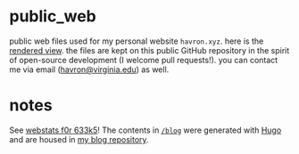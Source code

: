 # public_web
public web files used for my personal website `havron.xyz`. here is the <a href="https://havron.xyz" target="_blank">rendered view</a>. 
the files are kept on this public GitHub repository in the spirit of open-source development (I welcome pull requests!). you can contact me via email (havron@virginia.edu) as well.
# notes
See <a href="https://havron.xyz/webstats.html" target="_blank">webstats f0r 633k5</a>!
The contents in [`/blog`](/blog/) were generated with [Hugo](https://gohugo.io) and are housed in <a href="https://github.com/samuelhavron/blog" target="_blank">my blog repository</a>.
